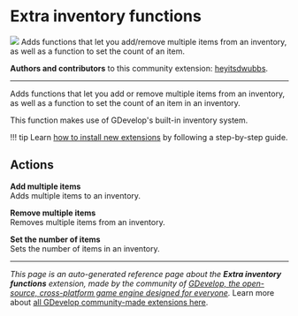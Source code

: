 # Extra inventory functions

<img src="https://resources.gdevelop-app.com/assets/Icons/Line Hero Pack/Master/SVG/Education and Learning/Education and Learning_education_school_bag_backpack.svg" class="extension-icon"></img>
Adds functions that let you add/remove multiple items from an inventory, as well as a function to set the count of an item.

**Authors and contributors** to this community extension: [heyitsdwubbs](https://gd.games/heyitsdwubbs).

---

Adds functions that let you add or remove multiple items from an inventory, as well as a function to set the count of an item in an inventory.

This function makes use of GDevelop's built-in inventory system.

!!! tip
    Learn [how to install new extensions](/gdevelop5/extensions/search) by following a step-by-step guide.

## Actions

**Add multiple items**  
Adds multiple items to an inventory.

**Remove multiple items**  
Removes multiple items from an inventory.

**Set the number of items**  
Sets the number of items in an inventory.



---

*This page is an auto-generated reference page about the **Extra inventory functions** extension, made by the community of [GDevelop, the open-source, cross-platform game engine designed for everyone](https://gdevelop.io/).* Learn more about [all GDevelop community-made extensions here](/gdevelop5/extensions).